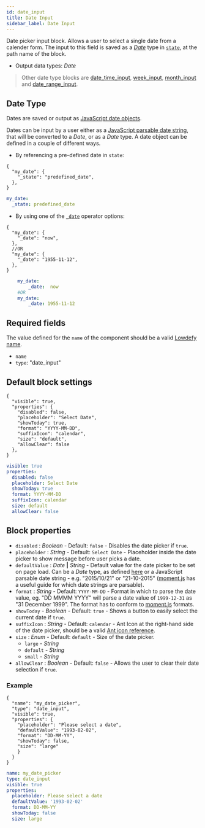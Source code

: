 ```yaml
---
id: date_input
title: Date Input
sidebar_label: Date Input
---
```


Date picker input block. Allows a user to select a single date from a calender form.
The input to this field is saved as a [_Date_](#date-type) type in [`state`](concepts/state.md), at the path name of the block.

- Output data types: _Date_

> Other date type blocks are [date_time_input](date_time_input.md), [week_input](week_input.md), [month_input](month_input.md) and [date_range_input](date_range_input.md).

## Date Type

Dates are saved or output as [JavaScript date objects](https://developer.mozilla.org/en-US/docs/Web/JavaScript/Reference/Global_Objects/Date).

Dates can be input by a user either as a [JavaScript parsable date string](https://momentjs.com/docs/#/parsing/string/), that will be converted to a _Date_, or as a _Date_ type. A date object can be defined in a couple of different ways.

- By referencing a pre-defined date in `state`:
  <!--DOCUSAURUS_CODE_TABS-->
  <!--JSON-->

```json5
{
  "my_date": {
    "_state": "predefined_date",
  },
}
```

<!--YAML-->

```yaml
my_date:
  _state: predefined_date
```

<!--END_DOCUSAURUS_CODE_TABS-->

- By using one of the [`_date`](concepts/operators.md) operator options:
  <!--DOCUSAURUS_CODE_TABS-->
  <!--JSON-->

```json5
{
  "my_date": {
    "_date": "now",
  },
  //OR
  "my_date": {
    "_date": "1955-11-12",
  },
}
```

<!--YAML-->

```yaml
    my_date:
        _date:  now
    #OR
    my_date:
        _date: 1955-11-12
```

<!--END_DOCUSAURUS_CODE_TABS-->

## Required fields

The value defined for the `name` of the component should be a valid [Lowdefy name](concepts/lowdefy-file.md#names-and-ids).

- `name`
- `type`: "date_input"

## Default block settings

<!--DOCUSAURUS_CODE_TABS-->
<!--JSON-->

```json5
{
  "visible": true,
  "properties": {
    "disabled": false,
    "placeholder": "Select Date",
    "showToday": true,
    "format": "YYYY-MM-DD",
    "suffixIcon": "calendar",
    "size": "default",
    "allowClear": false
  },
}
```

<!--YAML-->

```yaml
visible: true
properties:
  disabled: false
  placeholder: Select Date
  showToday: true
  format: YYYY-MM-DD
  suffixIcon: calendar
  size: default
  allowClear: false
```

<!--END_DOCUSAURUS_CODE_TABS-->

## Block properties

- `disabled` : _Boolean_ - Default: `false` - Disables the date picker if `true`.
- `placeholder` : _String_ - Default: `Select Date` - Placeholder inside the date picker to show message before user picks a date.
- `defaultValue` : _Date_ **|** _String_ - Default value for the date picker to be set on page load. Can be a _Date_ type, as defined [here](#date-type) or a JavaScript parsable date string - e.g. "2015/10/21" or "21-10-2015" ([moment.js](https://momentjs.com/docs/#/parsing/string/) has a useful guide for which date strings are parsable).
- `format` : _String_ - Default: `YYYY-MM-DD` - Format in which to parse the date value, eg. "DD MMMM YYYY" will parse a date value of `1999-12-31` as "31 December 1999". The format has to conform to [moment.js](https://momentjs.com/docs/#/parsing/string-format/) formats.
- `showToday` - _Boolean_ - Default: `true` - Shows a button to easily select the current date if `true`.
- `suffixIcon` : _String_ - Default: `calendar` - Ant Icon at the right-hand side of the date picker, should be a valid [Ant icon reference](https://ant.design/components/icon/).
- `size` : _Enum_ - Default: `default` - Size of the date picker.
  - `large` - _String_
  - `default` - _String_
  - `small` - _String_
- `allowClear` : _Boolean_ - Default: `false` - Allows the user to clear their date selection if `true`.

### Example

<!--DOCUSAURUS_CODE_TABS-->
<!--JSON-->

```json5
{
  "name": "my_date_picker",
  "type": "date_input",
  "visible": true,
  "properties": {
    "placeholder": "Please select a date",
    "defaultValue": "1993-02-02",
    "format": "DD-MM-YY",
    "showToday": false,
    "size": "large"
    }
  }
}
```

<!--YAML-->

```yaml
name: my_date_picker
type: date_input
visible: true
properties:
  placeholder: Please select a date
  defaultValue: '1993-02-02'
  format: DD-MM-YY
  showToday: false
  size: large
```

<!--END_DOCUSAURUS_CODE_TABS-->
